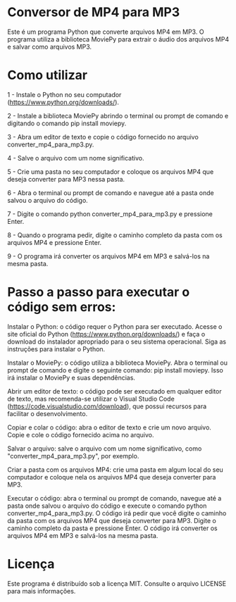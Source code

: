 # Conversor de MP4 para MP3
Este é um programa Python que converte arquivos MP4 em MP3. O programa utiliza a biblioteca MoviePy para extrair o áudio dos arquivos MP4 e salvar como arquivos MP3.

# Como utilizar
1 - Instale o Python no seu computador (https://www.python.org/downloads/).

2 - Instale a biblioteca MoviePy abrindo o terminal ou prompt de comando e digitando o comando pip install moviepy.

3 - Abra um editor de texto e copie o código fornecido no arquivo converter_mp4_para_mp3.py.

4 - Salve o arquivo com um nome significativo.

5 - Crie uma pasta no seu computador e coloque os arquivos MP4 que deseja converter para MP3 nessa pasta.

6 - Abra o terminal ou prompt de comando e navegue até a pasta onde salvou o arquivo do código.

7 - Digite o comando python converter_mp4_para_mp3.py e pressione Enter.

8 - Quando o programa pedir, digite o caminho completo da pasta com os arquivos MP4 e pressione Enter.

9 - O programa irá converter os arquivos MP4 em MP3 e salvá-los na mesma pasta.

# Passo a passo para executar o código sem erros:

Instalar o Python: o código requer o Python para ser executado. Acesse o site oficial do Python (https://www.python.org/downloads/) e faça o download do instalador apropriado para o seu sistema operacional. Siga as instruções para instalar o Python.

Instalar o MoviePy: o código utiliza a biblioteca MoviePy. Abra o terminal ou prompt de comando e digite o seguinte comando: pip install moviepy. Isso irá instalar o MoviePy e suas dependências.

Abrir um editor de texto: o código pode ser executado em qualquer editor de texto, mas recomenda-se utilizar o Visual Studio Code (https://code.visualstudio.com/download), que possui recursos para facilitar o desenvolvimento.

Copiar e colar o código: abra o editor de texto e crie um novo arquivo. Copie e cole o código fornecido acima no arquivo.

Salvar o arquivo: salve o arquivo com um nome significativo, como "converter_mp4_para_mp3.py", por exemplo.

Criar a pasta com os arquivos MP4: crie uma pasta em algum local do seu computador e coloque nela os arquivos MP4 que deseja converter para MP3.

Executar o código: abra o terminal ou prompt de comando, navegue até a pasta onde salvou o arquivo do código e execute o comando python converter_mp4_para_mp3.py. O código irá pedir que você digite o caminho da pasta com os arquivos MP4 que deseja converter para MP3. Digite o caminho completo da pasta e pressione Enter. O código irá converter os arquivos MP4 em MP3 e salvá-los na mesma pasta.

# Licença
Este programa é distribuído sob a licença MIT. Consulte o arquivo LICENSE para mais informações.
